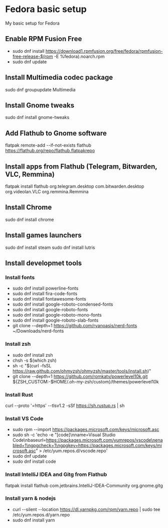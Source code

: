 # Fedora basic setup
My basic setup for Fedora

## Enable RPM Fusion Free
* sudo dnf install https://download1.rpmfusion.org/free/fedora/rpmfusion-free-release-$(rpm -E %fedora).noarch.rpm
* sudo dnf update

## Install Multimedia codec package
sudo dnf groupupdate Multimedia

## Install Gnome tweaks
sudo dnf install gnome-tweaks

## Add Flathub to Gnome software
flatpak remote-add --if-not-exists flathub https://flathub.org/repo/flathub.flatpakrepo

## Install apps from Flathub (Telegram, Bitwarden, VLC, Remmina)
flatpak install flathub org.telegram.desktop com.bitwarden.desktop org.videolan.VLC org.remmina.Remmina

## Install Chrome
sudo dnf install chrome

## Install games launchers
sudo dnf install steam
sudo dnf install lutris

## Install developmet tools

### Install fonts
* sudo dnf install powerline-fonts
* sudo dnf install fira-code-fonts
* sudo dnf install fontawesome-fonts
* sudo dnf install google-roboto-condensed-fonts
* sudo dnf install google-roboto-fonts
* sudo dnf install google-roboto-mono-fonts
* sudo dnf install google-roboto-slab-fonts
* git clone --depth=1 https://github.com/ryanoasis/nerd-fonts ~/Downloads/nerd-fonts

### Install zsh
* sudo dnf install zsh
* chsh -s $(which zsh)
* sh -c "$(curl -fsSL https://raw.github.com/ohmyzsh/ohmyzsh/master/tools/install.sh)"
* git clone --depth=1 https://github.com/romkatv/powerlevel10k.git ${ZSH_CUSTOM:-$HOME/.oh-my-zsh/custom}/themes/powerlevel10k

### Install Rust
curl --proto '=https' --tlsv1.2 -sSf https://sh.rustup.rs | sh

### Install VS Code
* sudo rpm --import https://packages.microsoft.com/keys/microsoft.asc
* sudo sh -c 'echo -e "[code]\nname=Visual Studio Code\nbaseurl=https://packages.microsoft.com/yumrepos/vscode\nenabled=1\ngpgcheck=1\ngpgkey=https://packages.microsoft.com/keys/microsoft.asc" > /etc/yum.repos.d/vscode.repo'
* sudo dnf update
* sudo dnf install code

### Install IntelliJ IDEA and Gitg from Flathub
flatpak install flathub com.jetbrains.IntelliJ-IDEA-Community org.gnome.gitg

### Install yarn & nodejs
* curl --silent --location https://dl.yarnpkg.com/rpm/yarn.repo | sudo tee /etc/yum.repos.d/yarn.repo
* sudo dnf install yarn
